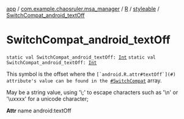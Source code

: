 [app](../../../index.md) / [com.example.chaosruler.msa_manager](../../index.md) / [R](../index.md) / [styleable](index.md) / [SwitchCompat_android_textOff](.)

# SwitchCompat_android_textOff

`static val SwitchCompat_android_textOff: `[`Int`](https://kotlinlang.org/api/latest/jvm/stdlib/kotlin/-int/index.html)
`static val SwitchCompat_android_textOff: `[`Int`](https://kotlinlang.org/api/latest/jvm/stdlib/kotlin/-int/index.html)

This symbol is the offset where the ``[`android.R.attr#textOff`](#) attribute's value can be found in the ``[`#SwitchCompat`](-switch-compat.md) array.

May be a string value, using '\\;' to escape characters such as '\\n' or '\\uxxxx' for a unicode character;

**Attr**
name android:textOff

